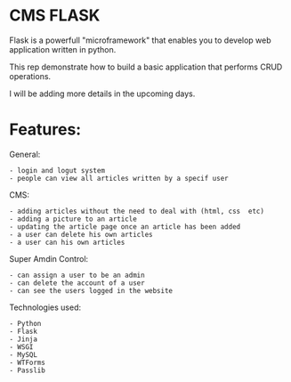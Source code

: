 # CMS FLASK
Flask is a powerfull "microframework" that enables you to develop web application written in python.

This rep demonstrate how to build a basic application that performs CRUD operations.

I will be adding more details in the upcoming days.

# Features:

General:
   
    - login and logut system    
    - people can view all articles written by a specif user
  
CMS:

    - adding articles without the need to deal with (html, css  etc)
    - adding a picture to an article
    - updating the article page once an article has been added
    - a user can delete his own articles
    - a user can his own articles 
  
Super Amdin Control:

    - can assign a user to be an admin
    - can delete the account of a user
    - can see the users logged in the website


Technologies used:

    - Python
    - Flask
    - Jinja
    - WSGI
    - MySQL
    - WTForms
    - Passlib
